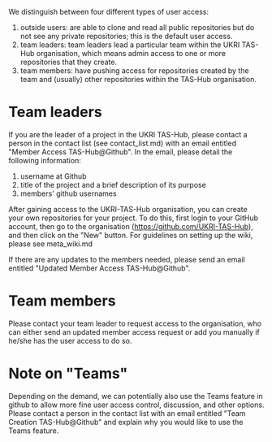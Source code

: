 
We distinguish between four different types of user access: 
1) outside users: are able to clone and read all public repositories but do not see any private repositories; this is the default user access.
2) team leaders:  team leaders lead a particular team within the UKRI TAS-Hub organisation, which means admin access to one or more repositories that they create. 
3) team members: have pushing access for repositories created by the team and (usually) other repositories within the TAS-Hub organisation.


# Team leaders 

If you are the leader of a project in the UKRI TAS-Hub, please contact a person in the contact list (see contact_list.md) with an email entitled "Member Access TAS-Hub@Github". In the email, please detail the following information:

1. username at Github
2. title of the project and a brief description of its purpose
3. members' github usernames

After gaining access to the UKRI-TAS-Hub organisation, you can create your own repositories for your project. To do this, first login to your GitHub account, then go to the organisation (https://github.com/UKRI-TAS-Hub), and then click on the "New" button. For guidelines on setting up the wiki, please see meta_wiki.md

If there are any updates to the members needed, please send an email entitled "Updated Member Access TAS-Hub@Github".

# Team members

Please contact your team leader to request access to the organisation, who can either send an updated member access request or add you manually if he/she has the user access to do so.


# Note on "Teams"

Depending on the demand, we can potentially also use the Teams feature in github to allow more fine user access control, discussion, and other options. Please contact a person in the contact list with an email entitled "Team Creation TAS-Hub@Github" and explain why you would like to use the Teams feature.

